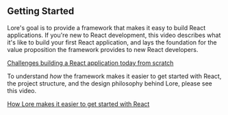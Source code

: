 ## Getting Started

Lore's goal is to provide a framework that makes it easy to build React applications. If you're new to React 
development, this video describes what it's like to build your first React application, and lays the foundation for
the value proposition the framework provides to new React developers.

[Challenges building a React application today from scratch](https://www.youtube.com/watch?v=XuANgUKhs8o)

To understand *how* the framework makes it easier to get started with React, the project structure, and the design 
philosophy behind Lore, please see this video.

[How Lore makes it easier to get started with React](https://www.youtube.com/watch?v=u34LnAbcfNQ)
